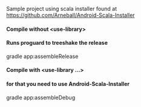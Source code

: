 Sample project using scala installer found at https://github.com/Arneball/Android-Scala-Installer

#### Compile without \<use-library\>
#### Runs proguard to treeshake the release

gradle app:assembleRelease 


#### Compile with \<use-library ...\>
#### for that you need to use Android-Scala-Installer

gradle app:assembleDebug

